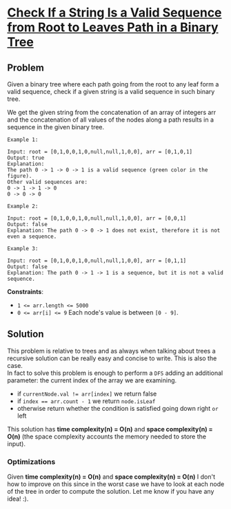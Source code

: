 # [Check If a String Is a Valid Sequence from Root to Leaves Path in a Binary Tree](https://leetcode.com/explore/challenge/card/30-day-leetcoding-challenge/532/week-5/3315/)

## Problem

Given a binary tree where each path going from the root to any leaf form a valid sequence, check if a given string is a valid sequence in such binary tree. 

We get the given string from the concatenation of an array of integers arr and the concatenation of all values of the nodes along a path results in a sequence in the given binary tree.

 
```
Example 1:

Input: root = [0,1,0,0,1,0,null,null,1,0,0], arr = [0,1,0,1]
Output: true
Explanation: 
The path 0 -> 1 -> 0 -> 1 is a valid sequence (green color in the figure). 
Other valid sequences are: 
0 -> 1 -> 1 -> 0 
0 -> 0 -> 0
```
```
Example 2:

Input: root = [0,1,0,0,1,0,null,null,1,0,0], arr = [0,0,1]
Output: false 
Explanation: The path 0 -> 0 -> 1 does not exist, therefore it is not even a sequence.
```
```
Example 3:

Input: root = [0,1,0,0,1,0,null,null,1,0,0], arr = [0,1,1]
Output: false
Explanation: The path 0 -> 1 -> 1 is a sequence, but it is not a valid sequence.
```

**Constraints**:

- `1 <= arr.length <= 5000`
- `0 <= arr[i] <= 9`
Each node's value is between `[0 - 9]`.

## Solution

This problem is relative to trees and as always when talking about trees a recursive solution can be really easy and concise to write. This is also the case.  
In fact to solve this problem is enough to perform a `DFS` adding an additional parameter: the current index of the array we are examining.

- if `currentNode.val != arr[index]` we return false
- if `index == arr.count - 1` we return `node.isLeaf`
- otherwise return whether the condition is satisfied going down right `or` left

This solution has **time complexity(n) = O(n)** and **space complexity(n) = O(n)** (the space complexity accounts the memory needed to store the input).  

### Optimizations

Given **time complexity(n) = O(n)** and **space complexity(n) = O(n)** I don't how to improve on this since in the worst case we have to look at each node of the tree in order to compute the solution. Let me know if you have any idea! :).
